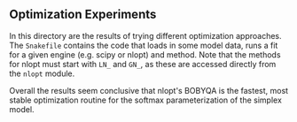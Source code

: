 ## Optimization Experiments

In this directory are the results of trying 
different optimization approaches. The `Snakefile`
contains the code that loads in some model data, 
runs a fit for a given engine (e.g. scipy or nlopt)
and method. Note that the methods for nlopt must 
start with `LN_` and `GN_`, as these are accessed 
directly from the `nlopt` module.

Overall the results seem conclusive that nlopt's
BOBYQA is the fastest, most stable optimization 
routine for the softmax parameterization of the 
simplex model.
